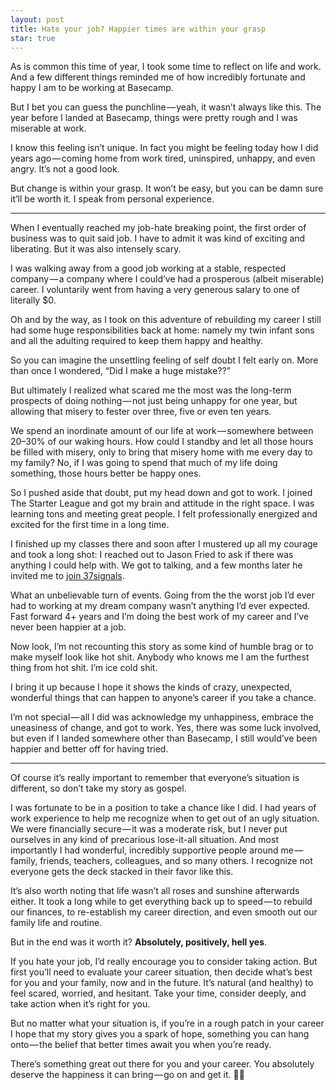 ```yaml
---
layout: post
title: Hate your job? Happier times are within your grasp
star: true
---
```


As is common this time of year, I took some time to reflect on life and work. And a few different things reminded me of how incredibly fortunate and happy I am to be working at Basecamp.

But I bet you can guess the punchline — yeah, it wasn’t always like this. The year before I landed at Basecamp, things were pretty rough and I was miserable at work.

I know this feeling isn’t unique. In fact you might be feeling today how I did years ago — coming home from work tired, uninspired, unhappy, and even angry. It’s not a good look.

But change is within your grasp. It won’t be easy, but you can be damn sure it’ll be worth it. I speak from personal experience.

---

When I eventually reached my job-hate breaking point, the first order of business was to quit said job. I have to admit it was kind of exciting and liberating. But it was also intensely scary.

I was walking away from a good job working at a stable, respected company — a company where I could’ve had a prosperous (albeit miserable) career. I voluntarily went from having a very generous salary to one of literally $0.

Oh and by the way, as I took on this adventure of rebuilding my career I still had some huge responsibilities back at home: namely my twin infant sons and all the adulting required to keep them happy and healthy.

So you can imagine the unsettling feeling of self doubt I felt early on. More than once I wondered, “Did I make a huge mistake??”

But ultimately I realized what scared me the most was the long-term prospects of doing nothing — not just being unhappy for one year, but allowing that misery to fester over three, five or even ten years.

We spend an inordinate amount of our life at work — somewhere between 20–30% of our waking hours. How could I standby and let all those hours be filled with misery, only to bring that misery home with me every day to my family? No, if I was going to spend that much of my life doing something, those hours better be happy ones.

So I pushed aside that doubt, put my head down and got to work. I joined The Starter League and got my brain and attitude in the right space. I was learning tons and meeting great people. I felt professionally energized and excited for the first time in a long time.

I finished up my classes there and soon after I mustered up all my courage and took a long shot: I reached out to Jason Fried to ask if there was anything I could help with. We got to talking, and a few months later he invited me to [join 37signals](https://signalvnoise.com/posts/3533-hi-im-dan).

What an unbelievable turn of events. Going from the the worst job I’d ever had to working at my dream company wasn’t anything I’d ever expected. Fast forward 4+ years and I’m doing the best work of my career and I’ve never been happier at a job.

Now look, I’m not recounting this story as some kind of humble brag or to make myself look like hot shit. Anybody who knows me I am the furthest thing from hot shit. I’m ice cold shit.

I bring it up because I hope it shows the kinds of crazy, unexpected, wonderful things that can happen to anyone’s career if you take a chance.

I’m not special — all I did was acknowledge my unhappiness, embrace the uneasiness of change, and got to work. Yes, there was some luck involved, but even if I landed somewhere other than Basecamp, I still would’ve been happier and better off for having tried.

---

Of course it’s really important to remember that everyone’s situation is different, so don’t take my story as gospel.

I was fortunate to be in a position to take a chance like I did. I had years of work experience to help me recognize when to get out of an ugly situation. We were financially secure — it was a moderate risk, but I never put ourselves in any kind of precarious lose-it-all situation. And most importantly I had wonderful, incredibly supportive people around me — family, friends, teachers, colleagues, and so many others. I recognize not everyone gets the deck stacked in their favor like this.

It’s also worth noting that life wasn’t all roses and sunshine afterwards either. It took a long while to get everything back up to speed — to rebuild our finances, to re-establish my career direction, and even smooth out our family life and routine.

But in the end was it worth it? **Absolutely, positively, hell yes**.

If you hate your job, I’d really encourage you to consider taking action. But first you’ll need to evaluate your career situation, then decide what’s best for you and your family, now and in the future. It’s natural (and healthy) to feel scared, worried, and hesitant. Take your time, consider deeply, and take action when it’s right for you.

But no matter what your situation is, if you’re in a rough patch in your career I hope that my story gives you a spark of hope, something you can hang onto — the belief that better times await you when you’re ready.

There’s something great out there for you and your career. You absolutely deserve the happiness it can bring — go on and get it. 🤜🤛